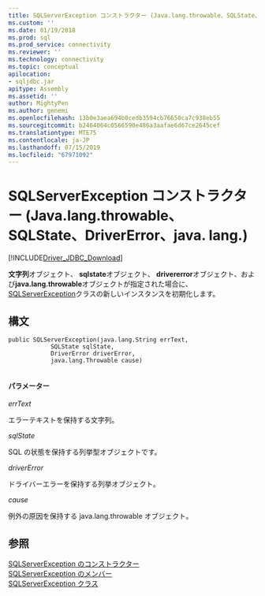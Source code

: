 ```yaml
---
title: SQLServerException コンストラクター (Java.lang.throwable、SQLState、DriverError、java. lang.) |Microsoft Docs
ms.custom: ''
ms.date: 01/19/2018
ms.prod: sql
ms.prod_service: connectivity
ms.reviewer: ''
ms.technology: connectivity
ms.topic: conceptual
apilocation:
- sqljdbc.jar
apitype: Assembly
ms.assetid: ''
author: MightyPen
ms.author: genemi
ms.openlocfilehash: 13b0e3aea694b0cedb3594cb76650ca7c938eb55
ms.sourcegitcommit: b2464064c0566590e486a3aafae6d67ce2645cef
ms.translationtype: MTE75
ms.contentlocale: ja-JP
ms.lasthandoff: 07/15/2019
ms.locfileid: "67971092"
---
```

# <a name="sqlserverexception-constructor-javalangstring-sqlstate-drivererror-javalangthrowable"></a>SQLServerException コンストラクター (Java.lang.throwable、SQLState、DriverError、java. lang.)
[!INCLUDE[Driver_JDBC_Download](../../../includes/driver_jdbc_download.md)]

  **文字列**オブジェクト、 **sqlstate**オブジェクト、 **drivererror**オブジェクト、および**java.lang.throwable**オブジェクトが指定された場合に、 [SQLServerException](../../../connect/jdbc/reference/sqlserverexception-class.md)クラスの新しいインスタンスを初期化します。

## <a name="syntax"></a>構文  
  
```  
public SQLServerException(java.lang.String errText,
            SQLState sqlState,
            DriverError driverError,
            java.lang.Throwable cause)
            
```  
  
#### <a name="parameters"></a>パラメーター  
 *errText*  
  
 エラーテキストを保持する文字列。
  
 *sqlState*  
  
 SQL の状態を保持する列挙型オブジェクトです。
 
 *driverError*  
  
 ドライバーエラーを保持する列挙オブジェクト。
 
 *cause*  
  
 例外の原因を保持する java.lang.throwable オブジェクト。
  
## <a name="see-also"></a>参照  
 [SQLServerException のコンストラクター](../../../connect/jdbc/reference/sqlserverexception-constructors.md)   
 [SQLServerException のメンバー](../../../connect/jdbc/reference/sqlserverexception-members.md)   
 [SQLServerException クラス](../../../connect/jdbc/reference/sqlserverexception-class.md)  
  
  
